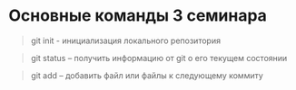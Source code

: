 # Основные команды 3 семинара

> git init - инициализация локального репозитория

> git status – получить информацию от git о его текущем состоянии 

> git add – добавить файл или файлы к следующему коммиту